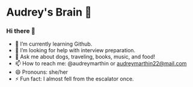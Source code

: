 # Audrey's Brain 🧠 
### Hi there 👋

<!--
**audreymarthin/audreymarthin** is a ✨ _special_ ✨ repository because its `README.md` (this file) appears on your GitHub profile.

Here are some ideas to get you started:

- 🔭 I’m currently working on ...
- 🌱 I’m currently learning ...
- 👯 I’m looking to collaborate on ...
- 🤔 I’m looking for help with ...
- 💬 Ask me about ...
- 📫 How to reach me: ...
- 😄 Pronouns: ...
- ⚡ Fun fact: ...
-->

- 🌱 I’m currently learning Github.
- 🤔 I’m looking for help with interview preparation.
- 💬 Ask me about dogs, traveling, books, music, and food!
- 📫 How to reach me: @audreymarthin or audreymarthin22@mail.com
- 😄 Pronouns: she/her
- ⚡ Fun fact: I almost fell from the escalator once.
